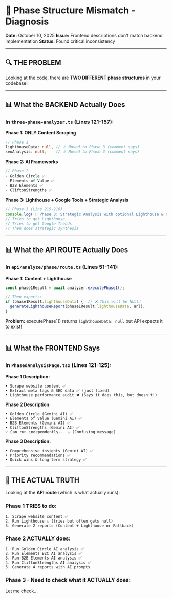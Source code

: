 # 🚨 Phase Structure Mismatch - Diagnosis

**Date:** October 10, 2025
**Issue:** Frontend descriptions don't match backend implementation
**Status:** Found critical inconsistency

---

## 🔍 THE PROBLEM

Looking at the code, there are **TWO DIFFERENT phase structures** in your codebase!

---

## 📊 What the BACKEND Actually Does

### **In `three-phase-analyzer.ts` (Lines 121-157):**

**Phase 1: ONLY Content Scraping**
```typescript
// Phase 1
lighthouseData: null, // ⚠️ Moved to Phase 3 (comment says)
seoAnalysis: null,    // ⚠️ Moved to Phase 3 (comment says)
```

**Phase 2: AI Frameworks**
```typescript
// Phase 2
- Golden Circle ✅
- Elements of Value ✅
- B2B Elements ✅
- CliftonStrengths ✅
```

**Phase 3: Lighthouse + Google Tools + Strategic Analysis**
```typescript
// Phase 3 (Line 215-216)
console.log('🎯 Phase 3: Strategic Analysis with optional Lighthouse & Google Tools');
// Tries to get Lighthouse
// Tries to get Google Trends
// Then does strategic synthesis
```

---

## 📊 What the API ROUTE Actually Does

### **In `api/analyze/phase/route.ts` (Lines 51-141):**

**Phase 1: Content + Lighthouse**
```typescript
const phase1Result = await analyzer.executePhase1();

// Then expects:
if (phase1Result.lighthouseData) {  // ❌ This will be NULL!
  generateLighthouseReport(phase1Result.lighthouseData, url);
}
```

**Problem:** executePhase1() returns `lighthouseData: null` but API expects it to exist!

---

## 📊 What the FRONTEND Says

### **In `PhasedAnalysisPage.tsx` (Lines 121-125):**

**Phase 1 Description:**
```
• Scrape website content ✅
• Extract meta tags & SEO data ✅ (just fixed)
• Lighthouse performance audit ❌ (Says it does this, but doesn't!)
```

**Phase 2 Description:**
```
• Golden Circle (Gemini AI) ✅
• Elements of Value (Gemini AI) ✅
• B2B Elements (Gemini AI) ✅
• CliftonStrengths (Gemini AI) ✅
💡 Can run independently... ⚠️ (Confusing message)
```

**Phase 3 Description:**
```
• Comprehensive insights (Gemini AI) ✅
• Priority recommendations ✅
• Quick wins & long-term strategy ✅
```

---

## 🎯 THE ACTUAL TRUTH

Looking at the **API route** (which is what actually runs):

### **Phase 1 TRIES to do:**
```
1. Scrape website content ✅
2. Run Lighthouse ⚠️ (tries but often gets null)
3. Generate 2 reports (Content + Lighthouse or Fallback)
```

### **Phase 2 ACTUALLY does:**
```
1. Run Golden Circle AI analysis ✅
2. Run Elements B2C AI analysis ✅
3. Run B2B Elements AI analysis ✅
4. Run CliftonStrengths AI analysis ✅
5. Generate 4 reports with AI prompts
```

### **Phase 3 - Need to check what it ACTUALLY does:**

Let me check...


